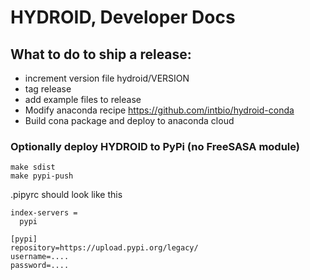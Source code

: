 # HYDROID, Developer Docs

## What to do to ship a release:
- increment version file hydroid/VERSION
- tag release
- add example files to release
- Modify anaconda recipe https://github.com/intbio/hydroid-conda
- Build cona package and deploy to anaconda cloud


### Optionally deploy HYDROID to PyPi (no FreeSASA module)

```
make sdist
make pypi-push
```

.pipyrc should look like this
```
index-servers =
  pypi

[pypi]
repository=https://upload.pypi.org/legacy/
username=....
password=....
```


